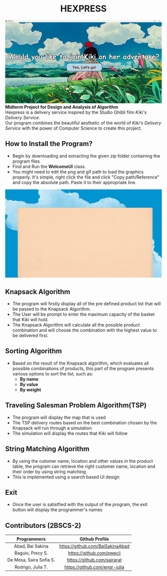 <h1 align="center">HEXPRESS</h1> 

![Hexpress Start Screen](https://github.com/BaiSakinaAbad/Hexpress/blob/main/INTRO%20HEXPRESS.png)  
**Midterm Project for Design and Analysis of Algorithm**    
Hexpress is a delivery service inspired by the Studio Ghibli film *Kiki's Delivery Service*.  
Our program combines the beautiful aesthetic of the world of *Kiki's Delivery Service* with the power of Computer Science to create this project.  
<be>

## How to Install the Program?
+ Begin by downloading and extracting the given zip folder containing the program files
+ Find and Run the **WelcomeUI** class.
+ You might need to edit the png and gif path to load the graphics properly. It's simple, right click the file and click "Copy path/Reference" and copy the absolute path. Paste it to their appropriate line.<br>

![Hexpress Start Screen](https://github.com/BaiSakinaAbad/Hexpress/blob/main/kikiintro.gif)


## Knapsack Algorithm
+ The program will firstly display all of the pre defined product list that will be passed to the Knapsack Algorithm.
+ The User will be prompt to enter the maximum capacity of the basket that Kiki will hold.
+ The Knapsack Algorithm will calculate all the possible product combination and will choose the combination with the highest value to be delivered first.

## Sorting Algorithm
+ Based on the result of the Knapsack algorithm, which evaluates all possible combinations of products, this part of the program presents various options to sort the list, such as:
  + **By name**
  + **By value**
  + **By weight**

## Traveling Salesman Problem Algorithm(TSP)
+ The program will display the map that is used
+ The TSP delivery routes based on the best combination chosen by the Knapsack will run through a simulation
+ The simulation will display the routes that Kiki will follow

## String Matching Algorithm
+ By using the cutomer name, location and other values in the product table, the program can retrieve the right customer name, location and their order by using string matching
+ This is implemented using a search based UI design

## Exit
+ Once the user is satistfied with the output of the program, the exit button will display the programmer's names


## Contributors (2BSCS-2)
Programmers                  | Github Profile
:---:                        | :---:
Abad, Bai Sakina             | https://github.com/BaiSakinaAbad
Baguio, Precy S.             | https://github.com/pwecii
De Mesa, Saira Sofia S.      | https://github.com/sairarat
Rodrigo, Julia T.            | https://github.com/engr-julia

